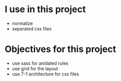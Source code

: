 # I use in this project
- normalize
- separated css files

# Objectives for this project
- use sass for anidated rules
- use grid for the layout
- use 7-1 architecture for css files
